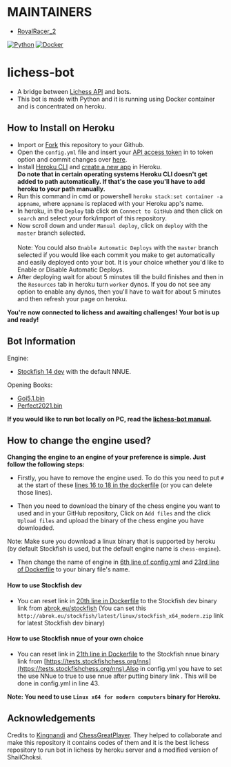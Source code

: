 # MAINTAINERS 
- [RoyalRacer_2](lichess.org/@/royalracer_2)

[![Python](https://github.com/LichessBot-Coders/Lichess-Coded-Bots/actions/workflows/Python.yml/badge.svg)](https://github.com/LichessBot-Coders/Lichess-Coded-Bots/actions/workflows/Python.yml)
[![Docker](https://github.com/LichessBot-Coders/Lichess-Coded-Bots/actions/workflows/Docker.yml/badge.svg)](https://github.com/LichessBot-Coders/Lichess-Coded-Bots/actions/workflows/Docker.yml)
# lichess-bot
- A bridge between [Lichess API](https://lichess.org/api#tag/Bot) and bots.
- This bot is made with Python and it is running using Docker container and is concentrated on heroku.

## How to Install on Heroku
- Import or [Fork](https://github.com/LichessBot-Coders/Lichess-Coded-Bots/fork) this repository to your Github.
- Open the `config.yml` file and insert your [API access token](https://lichess.org/account/oauth/token/create?scopes[]=bot:play&description=Lichess+Bot+Token) in to token option and commit changes over [here](/config.yml#L1).
- Install [Heroku CLI](https://devcenter.heroku.com/articles/heroku-cli#download-and-install) and [create a new app](https://dashboard.heroku.com/new-app) in Heroku. <br/>
**Do note that in certain operating systems Heroku CLI doesn't get added to path automatically. If that's the case you'll have to add heroku to your path manually.**
- Run this command in cmd or powershell `heroku stack:set container -a appname`, where `appname` is replaced with your Heroku app's name.
- In heroku, in the `Deploy` tab click on `Connect to GitHub` and then click on `search` and select your fork/import of this repository.
- Now scroll down and under `Manual deploy`, click on `deploy` with the `master` branch selected. <br/> <br/>
Note: You could also `Enable Automatic Deploys` with the `master` branch selected if you would like each commit you make to get automatically and easily deployed onto your bot. It is your choice whether you'd like to Enable or Disable Automatic Deploys.
- After deploying wait for about 5 minutes till the build finishes and then in the `Resources` tab in heroku turn `worker` dynos. If you do not see any option to enable any dynos, then you'll have to wait for about 5 minutes and then refresh your page on heroku.

**You're now connected to lichess and awaiting challenges! Your bot is up and ready!**

## Bot Information
Engine:
- [Stockfish 14 dev](https://abrok.eu/stockfish/builds/ad357e147a1b8481a04761d726ce1db14115a68f/linux64modern/stockfish_21082721_x64_modern.zip) with the default NNUE.

Opening Books: 
- [Goi5.1.bin](https://gitlab.com/OIVAS7572/Goi5.1.bin/-/raw/master/Goi5.1.bin.7z)
- [Perfect2021.bin](/Perfect2021.bin)

**If you would like to run bot locally on PC, read the [lichess-bot manual](https://github.com/ShailChoksi/lichess-bot#how-to-install).**

## How to change the engine used?

**Changing the engine to an engine of your preference is simple. Just follow the following steps:**

- Firstly, you have to remove the engine used. To do this you need to put `#` at the start of these [lines 16 to 18 in the dockerfile](/Dockerfile#L16-L18) (or you can delete those lines).

- Then you need to download the binary of the chess engine you want to used and in your GitHub repository, Click on `Add files` and the click `Upload files` and upload the binary of the chess engine you have downloaded.

Note: Make sure you download a linux binary that is supported by heroku (by default Stockfish is used, but the default engine name is `chess-engine`).

- Then change the name of engine in [6th line of config.yml](/config.yml#L6) and [23rd line of Dockerfile](/Dockerfile#L23) to your binary file's name.

#### How to use Stockfish dev

- You can reset link in [20th line in Dockerfile](/Dockerfile#L20) to the Stockfish dev binary link from [abrok.eu/stockfish](http://abrok.eu/stockfish)
(You can set this `http://abrok.eu/stockfish/latest/linux/stockfish_x64_modern.zip` link for latest Stockfish dev binary)
#### How to use Stockfish nnue of your own choice

- You can reset link in [21th line in Dockerfile](/Dockerfile#L21) to the Stockfish nnue binary link from [https://tests.stockfishchess.org/nns](https://tests.stockfishchess.org/nns).Also in config.yml you have to set the use NNue to true to use nnue after putting binary link . This will be done in config.yml in line 43.

**Note: You need to use `Linux x64 for modern computers` binary for Heroku.**

## Acknowledgements
Credits to [Kingnandi](https://lichess.org/@/Kingnandi) and [ChessGreatPlayer](https://lichess.org/@/ChessGreatPlayer). They helped to collaborate and make this repository it contains codes of them and it is the best lichess repository to run bot in lichess by heroku server and a modified version of ShailChoksi.
